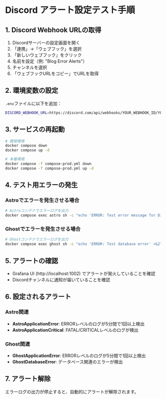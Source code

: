 # Discord アラート設定テスト手順

## 1. Discord Webhook URLの取得

1. Discordサーバーの設定画面を開く
2. 「連携」→「ウェブフック」を選択
3. 「新しいウェブフック」をクリック
4. 名前を設定（例: "Blog Error Alerts"）
5. チャンネルを選択
6. 「ウェブフックURLをコピー」でURLを取得

## 2. 環境変数の設定

`.env`ファイルに以下を追加：
```bash
DISCORD_WEBHOOK_URL=https://discord.com/api/webhooks/YOUR_WEBHOOK_ID/YOUR_WEBHOOK_TOKEN
```

## 3. サービスの再起動

```bash
# 開発環境
docker compose down
docker compose up -d

# 本番環境
docker compose -f compose-prod.yml down
docker compose -f compose-prod.yml up -d
```

## 4. テスト用エラーの発生

### Astroでエラーを発生させる場合

```bash
# Astroコンテナでエラーログを出力
docker compose exec astro sh -c "echo 'ERROR: Test error message for Discord alert' >&2"
```

### Ghostでエラーを発生させる場合

```bash
# Ghostコンテナでエラーログを出力  
docker compose exec ghost sh -c "echo 'ERROR: Test database error' >&2"
```

## 5. アラートの確認

- Grafana UI (http://localhost:1002) でアラートが発火していることを確認
- Discordチャンネルに通知が届いていることを確認

## 6. 設定されるアラート

### Astro関連
- **AstroApplicationError**: ERRORレベルのログが5分間で1回以上検出
- **AstroApplicationCritical**: FATAL/CRITICALレベルのログが検出

### Ghost関連  
- **GhostApplicationError**: ERRORレベルのログが5分間で1回以上検出
- **GhostDatabaseError**: データベース関連のエラーが検出

## 7. アラート解除

エラーログの出力が停止すると、自動的にアラートが解除されます。